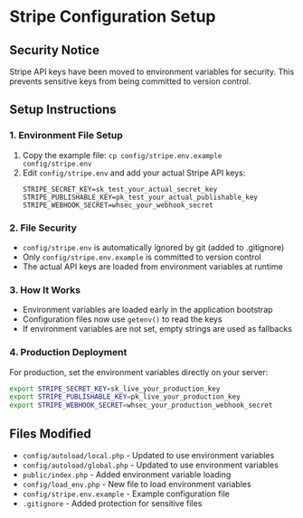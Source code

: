 # Stripe Configuration Setup

## Security Notice
Stripe API keys have been moved to environment variables for security. This prevents sensitive keys from being committed to version control.

## Setup Instructions

### 1. Environment File Setup
1. Copy the example file: `cp config/stripe.env.example config/stripe.env`
2. Edit `config/stripe.env` and add your actual Stripe API keys:
   ```
   STRIPE_SECRET_KEY=sk_test_your_actual_secret_key
   STRIPE_PUBLISHABLE_KEY=pk_test_your_actual_publishable_key
   STRIPE_WEBHOOK_SECRET=whsec_your_webhook_secret
   ```

### 2. File Security
- `config/stripe.env` is automatically ignored by git (added to .gitignore)
- Only `config/stripe.env.example` is committed to version control
- The actual API keys are loaded from environment variables at runtime

### 3. How It Works
- Environment variables are loaded early in the application bootstrap
- Configuration files now use `getenv()` to read the keys
- If environment variables are not set, empty strings are used as fallbacks

### 4. Production Deployment
For production, set the environment variables directly on your server:
```bash
export STRIPE_SECRET_KEY=sk_live_your_production_key
export STRIPE_PUBLISHABLE_KEY=pk_live_your_production_key
export STRIPE_WEBHOOK_SECRET=whsec_your_production_webhook_secret
```

## Files Modified
- `config/autoload/local.php` - Updated to use environment variables
- `config/autoload/global.php` - Updated to use environment variables  
- `public/index.php` - Added environment variable loading
- `config/load_env.php` - New file to load environment variables
- `config/stripe.env.example` - Example configuration file
- `.gitignore` - Added protection for sensitive files 